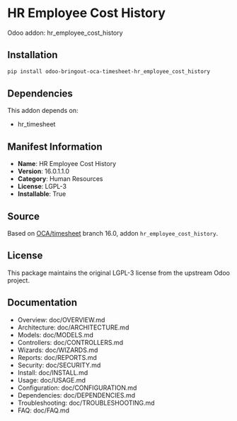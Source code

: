 # HR Employee Cost History

Odoo addon: hr_employee_cost_history

## Installation

```bash
pip install odoo-bringout-oca-timesheet-hr_employee_cost_history
```

## Dependencies

This addon depends on:
- hr_timesheet

## Manifest Information

- **Name**: HR Employee Cost History
- **Version**: 16.0.1.1.0
- **Category**: Human Resources
- **License**: LGPL-3
- **Installable**: True

## Source

Based on [OCA/timesheet](https://github.com/OCA/timesheet) branch 16.0, addon `hr_employee_cost_history`.

## License

This package maintains the original LGPL-3 license from the upstream Odoo project.

## Documentation

- Overview: doc/OVERVIEW.md
- Architecture: doc/ARCHITECTURE.md
- Models: doc/MODELS.md
- Controllers: doc/CONTROLLERS.md
- Wizards: doc/WIZARDS.md
- Reports: doc/REPORTS.md
- Security: doc/SECURITY.md
- Install: doc/INSTALL.md
- Usage: doc/USAGE.md
- Configuration: doc/CONFIGURATION.md
- Dependencies: doc/DEPENDENCIES.md
- Troubleshooting: doc/TROUBLESHOOTING.md
- FAQ: doc/FAQ.md
